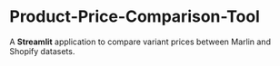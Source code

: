 # Product-Price-Comparison-Tool
A **Streamlit** application to compare variant prices between Marlin and Shopify datasets.
